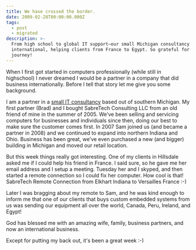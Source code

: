 ```yaml
---
title: We have crossed the border.
date: 2009-02-28T00:00:00.000Z
tags:
  - post
  - migrated
description: >-
  From high school to global IT support—our small Michigan consultancy just went
  international, helping clients from France to Egypt. So grateful for the
  journey!
---
```


When I first got started in computers professionally (while still in highschool) I never dreamed I would be a partner in a company that did business internationally. Before I tell that story let me give you some background.

I am a partner in a [small IT consultancy](http://www.sabretechllc.com) based out of southern Michigan. My first partner (Brad) and I bought SabreTech Consulting LLC from an old friend of mine in the summer of 2005. We’ve been selling and servicing computers for businesses and individuals since then, doing our best to make sure the customer comes first. In 2007 Sam joined us (and became a partner in 2008) and we continued to expand into northern Indiana and Ohio. Business has been great, we’ve even purchased a new (and bigger) building in Michigan and moved our retail location.

But this week things really got interesting. One of my clients in Hillsdale asked me if I could help his friend in France. I said sure, so he gave me her email address and I setup a meeting. Tuesday her and I skyped, and then started a remote connection so I could fix her computer. How cool is that! SabreTech Remote Connection from Elkhart Indiana to Versailles France :-)

Later I was bragging about my remote to Sam, and he was kind enough to inform me that one of our clients that buys custom embedded systems from us was sending our equipment all over the world, Canada, Peru, Ireland, and Egypt!

God has blessed me with an amazing wife, family, business partners, and now an international business.

Except for putting my back out, it's been a great week :-)
